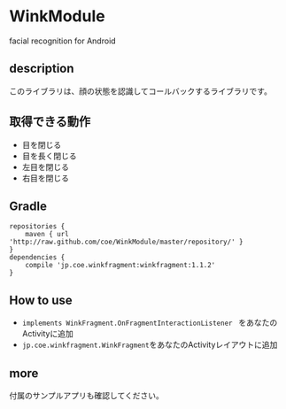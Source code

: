 # WinkModule
facial recognition for Android

## description
このライブラリは、顔の状態を認識してコールバックするライブラリです。

## 取得できる動作
* 目を閉じる
* 目を長く閉じる
* 左目を閉じる
* 右目を閉じる

## Gradle

    repositories {
        maven { url 'http://raw.github.com/coe/WinkModule/master/repository/' }
    }
    dependencies {
        compile 'jp.coe.winkfragment:winkfragment:1.1.2'
    }

## How to use
- `implements WinkFragment.OnFragmentInteractionListener ` をあなたのActivityに追加
- `jp.coe.winkfragment.WinkFragment`をあなたのActivityレイアウトに追加

## more
付属のサンプルアプリも確認してください。